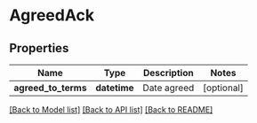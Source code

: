 # AgreedAck



## Properties
Name | Type | Description | Notes
------------ | ------------- | ------------- | -------------
**agreed_to_terms** | **datetime** | Date agreed | [optional] 

[[Back to Model list]](../README.md#documentation-for-models) [[Back to API list]](../README.md#documentation-for-api-endpoints) [[Back to README]](../README.md)


